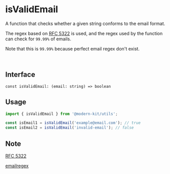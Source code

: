 # isValidEmail

A function that checks whether a given string conforms to the email format.

The regex based on [RFC 5322](https://www.ietf.org/rfc/rfc5322.txt) is used, and the regex used by the function can check for `99.99%` of emails.

Note that this is `99.99%` because perfect email regex don't exist.

<br />

## Interface
```tsx
const isValidEmail: (email: string) => boolean
```

## Usage
```ts
import { isValidEmail } from '@modern-kit/utils';

const isEmail1 = isValidEmail('example@email.com'); // true
const isEmail2 = isValidEmail('invalid-email'); // false
```

## Note
[RFC 5322](https://www.ietf.org/rfc/rfc5322.txt)

[emailregex](https://emailregex.com/)
